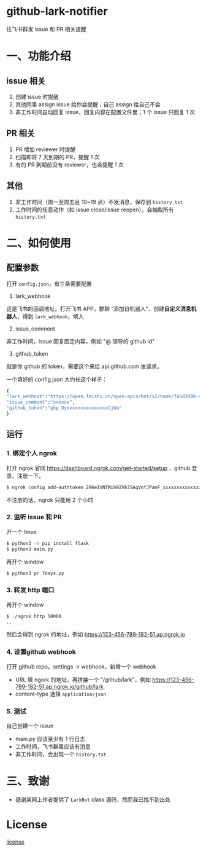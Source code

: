 # github-lark-notifier
往飞书群发 issue 和 PR 相关提醒

# 一、功能介绍
## issue 相关
1. 创建 issue 时提醒
2. 其他同事 assign issue 给你会提醒；自己 assign 给自己不会
3. 非工作时间自动回复 issue，回复内容在配置文件里；1 个 issue 只回复 1 次

## PR 相关
1. PR 增加 reviewer 时提醒
2. 扫描即将 7 天到期的 PR，提醒 1 次
3. 有的 PR 到期前没有 reviewer，也会提醒 1 次

## 其他
1. 非工作时间（周一至周五且 10~19 点）不发消息，保存到 `history.txt`
2. 工作时间的任意动作（如 issue close/issue reopen），会抽取所有 `history.txt`


# 二、如何使用
## 配置参数
打开 `config.json`，有三条需要配置

1. lark_webhook

这是飞书的回调地址。打开飞书 APP，群聊 “添加自机器人”、创建**自定义消息机器人**，得到 `lark_webhook`，填入

2. issue_comment

非工作时间，issue 回复固定内容，例如 "@ 领导的 github id"

3. github_token

就是你 github 的 token，需要这个来给 api.github.com 发请求。

一个填好的 config.json 大约长这个样子：
```bash
{
"lark_webhook":"https://open.feishu.cn/open-apis/bot/v2/hook/7a5d3d98-xxxx-40f8-b8de-xxxxxxxxxx",
"issue_comment":"xxxxxx",
"github_token":"ghp_UyxxxxxxxxxxxxxxxCjWa"
}
```

## 运行
### 1. 绑定个人 ngrok
打开 ngrok 官网 https://dashboard.ngrok.com/get-started/setup ，github 登录，注册一下。
```bash
$ ngrok config add-authtoken 296eIVNTMih9ZVA7SAqVnfJPamF_xxxxxxxxxxxxxxxxxxxxxxxxx  # 每个人都不一样
```
不注册的话，ngrok 只能用 2 个小时

### 2. 监听 issue 和 PR
开一个 tmux 
```bash
$ python3 -m pip install flask
$ python3 main.py
```
再开个 window
```bash
$ python3 pr_7days.py
```

### 3. 转发 http 端口
再开个 window
```bash
$ ./ngrok http 50000
..
```
然后会得到 ngrok 的地址，例如 https://123-456-789-182-51.ap.ngrok.io

### 4. 设置github webhook
打开 github repo，settings -> webhook，新增一个 webhook

* URL 填 ngork 的地址，再拼接一个 "/github/lark"，例如 https://123-456-789-182-51.ap.ngrok.io/github/lark
* content-type 选择 `application/json`

### 5. 测试
自己创建一个 issue
* main.py 应该至少有 1 行日志
* 工作时间，飞书群里应该有消息
* 非工作时间，会出现一个 `history.txt`

# 三、致谢
* 感谢某网上作者提供了 `LarkBot` class 源码，然而我已找不到出处

# License
[license](../LICENSE)
